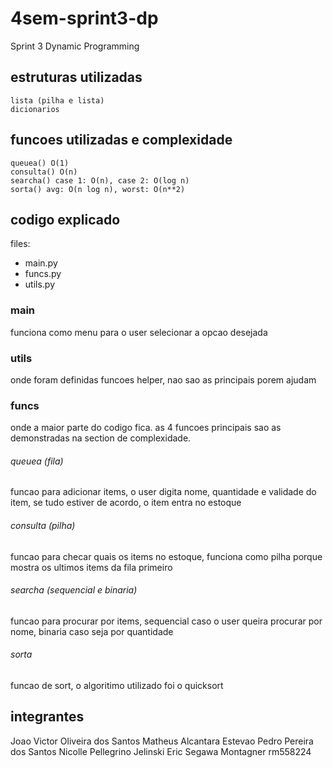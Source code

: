 # 4sem-sprint3-dp
Sprint 3 Dynamic Programming

## estruturas utilizadas
    lista (pilha e lista)
    dicionarios

## funcoes utilizadas e complexidade
    queuea() O(1)
    consulta() O(n)
    searcha() case 1: O(n), case 2: O(log n)
    sorta() avg: O(n log n), worst: O(n**2)

## codigo explicado
files:
- main.py
- funcs.py
- utils.py

### main
funciona como menu para o user selecionar a opcao desejada

### utils
onde foram definidas funcoes helper, nao sao as principais porem ajudam

### funcs
onde a maior parte do codigo fica. as 4 funcoes principais sao as demonstradas na section de complexidade.

###### queuea (fila)
funcao para adicionar items, o user digita nome, quantidade e validade do item, se tudo estiver de acordo, o item entra no estoque

###### consulta (pilha)
funcao para checar quais os items no estoque, funciona como pilha porque mostra os ultimos items da fila primeiro

###### searcha (sequencial e binaria)
funcao para procurar por items, sequencial caso o user queira procurar por nome, binaria caso seja por quantidade

###### sorta
funcao de sort, o algoritimo utilizado foi o quicksort

## integrantes
Joao Victor Oliveira dos Santos
Matheus Alcantara Estevao
Pedro Pereira dos Santos
Nicolle Pellegrino Jelinski
Eric Segawa Montagner rm558224
